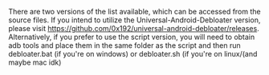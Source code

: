 There are two versions of the list available, which can be accessed from the source files. If you intend to utilize the Universal-Android-Debloater version, please visit https://github.com/0x192/universal-android-debloater/releases. Alternatively, if you prefer to use the script version, you will need to obtain adb tools and place them in the same folder as the script and then run debloater.bat (if you're on windows) or debloater.sh (if you're on linux/(and maybe mac idk)
